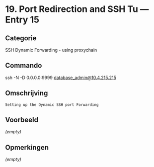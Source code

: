 # 19. Port Redirection and SSH Tu — Entry 15

## Categorie

SSH Dynamic Forwarding - using proxychain

## Commando

ssh -N -D 0.0.0.0:9999 database_admin@10.4.215.215

## Omschrijving

```
Setting up the Dynamic SSH port Forwarding
```

## Voorbeeld

_(empty)_

## Opmerkingen

_(empty)_

